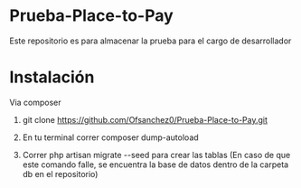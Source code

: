 # Prueba-Place-to-Pay
Este repositorio es para almacenar la prueba para el cargo de desarrollador

# Instalación

Via composer

1. git clone https://github.com/Ofsanchez0/Prueba-Place-to-Pay.git

2. En tu terminal correr composer dump-autoload

3. Correr php artisan migrate --seed para crear las tablas (En caso de que este comando falle, se encuentra la base de datos dentro de la carpeta db en el repositorio)
